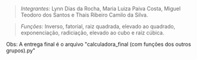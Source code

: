 > *Integrantes:* Lynn Dias da Rocha,
Maria Luiza Paiva Costa,
Miguel Teodoro dos Santos
e Thais Ribeiro Camilo da Silva.

> *Funções:* Inverso, fatorial, raiz quadrada, elevado ao quadrado, exponenciação, radiciação, elevado ao cubo e raiz cúbica.

Obs: A entrega final é o arquivo "calculadora_final (com funções dos outros grupos).py"
